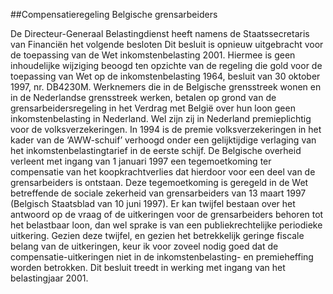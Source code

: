 <meta http-equiv='Content-Type' content='text/html; charset=utf-8' />

##Compensatieregeling Belgische grensarbeiders

De Directeur-Generaal Belastingdienst heeft namens de Staatssecretaris van Financiën het volgende besloten     Dit besluit is opnieuw uitgebracht voor de toepassing van de Wet inkomstenbelasting 2001. Hiermee is geen inhoudelijke wijziging beoogd ten opzichte van de regeling die gold voor de toepassing van Wet op de inkomstenbelasting 1964, besluit van 30 oktober 1997, nr. DB4230M. Werknemers die in de Belgische grensstreek wonen en in de Nederlandse grensstreek werken, betalen op grond van de grensarbeidersregeling in het Verdrag met België over hun loon geen inkomstenbelasting in Nederland. Wel zijn zij in Nederland premieplichtig voor de volksverzekeringen. In 1994 is de premie volksverzekeringen in het kader van de ‘AWW-schuif’ verhoogd onder een gelijktijdige verlaging van het inkomstenbelastingtarief in de eerste schijf. De Belgische overheid verleent met ingang van 1 januari 1997 een tegemoetkoming ter compensatie van het koopkrachtverlies dat hierdoor voor een deel van de grensarbeiders is ontstaan. Deze tegemoetkoming is geregeld in de Wet betreffende de sociale zekerheid van grensarbeiders van 13 maart 1997 (Belgisch Staatsblad van 10 juni 1997). Er kan twijfel bestaan over het antwoord op de vraag of de uitkeringen voor de grensarbeiders behoren tot het belastbaar loon, dan wel sprake is van een publiekrechtelijke periodieke uitkering. Gezien deze twijfel, en gezien het betrekkelijk geringe fiscale belang van de uitkeringen, keur ik voor zoveel nodig goed dat de compensatie-uitkeringen niet in de inkomstenbelasting- en premieheffing worden betrokken. Dit besluit treedt in werking met ingang van het belastingjaar 2001.    
